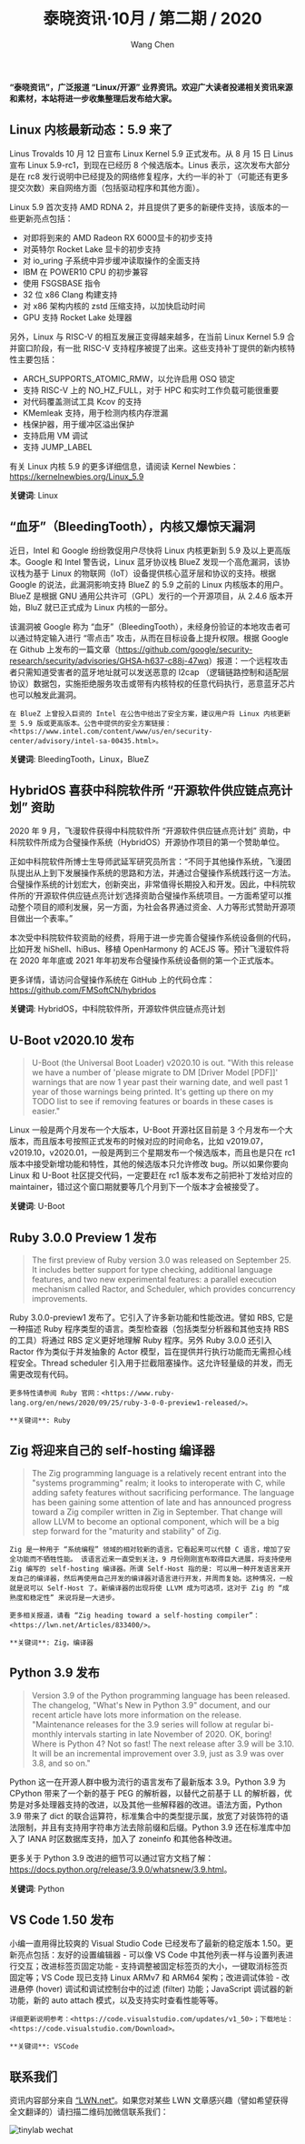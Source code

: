 ﻿---
title: 泰晓资讯·10月 / 第二期 / 2020
author: 'Wang Chen'
group: news
draft: false
top: false
album: 泰晓资讯
layout: weekly
license: "cc-by-nc-nd-4.0"
permalink: /tinylab-weekly-10-2nd-2020/
tags:
  - Linux
  - BleedingTooth
  - BlueZ
  - U-Boot
  - HybridOS
  - 中科院软件所
  - 开源软件供应链点亮计划
  - Ruby
  - Zig
  - Python
  - VSCode
categories:
  - 泰晓资讯
  - 技术动态
  - 行业动向
---

**“泰晓资讯”，广泛报道 “Linux/开源” 业界资讯。欢迎广大读者投递相关资讯来源和素材，本站将进一步收集整理后发布给大家。**

## **Linux 内核最新动态：5.9 来了**

Linus Trovalds 10 月 12 日宣布 Linux Kernel 5.9 正式发布。从 8 月 15 日 Linus 宣布 Linux 5.9-rc1，到现在已经历 8  个候选版本。Linus 表示，这次发布大部分是在 rc8 发行说明中已经提及的网络修复程序，大约一半的补丁（可能还有更多提交次数）来自网络方面（包括驱动程序和其他方面）。

Linux 5.9 首次支持 AMD RDNA 2，并且提供了更多的新硬件支持，该版本的一些更新亮点包括：

- 对即将到来的 AMD Radeon RX 6000显卡的初步支持
- 对英特尔 Rocket Lake 显卡的初步支持
- 对 io_uring 子系统中异步缓冲读取操作的全面支持
- IBM 在 POWER10 CPU 的初步兼容
- 使用 FSGSBASE 指令
- 32 位 x86 Clang 构建支持
- 对 x86 架构内核的 zstd 压缩支持，以加快启动时间
- GPU 支持 Rocket Lake 处理器

另外，Linux 与 RISC-V 的相互发展正变得越来越多，在当前 Linux Kernel 5.9 合并窗口阶段，有一批 RISC-V 支持程序被提了出来。这些支持补丁提供的新内核特性主要包括：

- ARCH_SUPPORTS_ATOMIC_RMW，以允许启用 OSQ 锁定
- 支持 RISC-V 上的 NO_HZ_FULL，对于 HPC 和实时工作负载可能很重要
- 对代码覆盖测试工具 Kcov 的支持
- KMemleak 支持，用于检测内核内存泄漏
- 栈保护器，用于缓冲区溢出保护
- 支持启用 VM 调试
- 支持 JUMP_LABEL

有关 Linux 内核 5.9 的更多详细信息，请阅读 Kernel Newbies：<https://kernelnewbies.org/Linux_5.9>

**关键词**: Linux

## **“血牙”（BleedingTooth），内核又爆惊天漏洞**

近日，Intel 和 Google 纷纷敦促用户尽快将 Linux 内核更新到 5.9 及以上更高版本。Google 和 Intel 警告说，Linux 蓝牙协议栈 BlueZ 发现一个高危漏洞，该协议栈为基于 Linux 的物联网（IoT）设备提供核心蓝牙层和协议的支持。根据 Google 的说法，此漏洞影响支持 BlueZ 的 5.9 之前的 Linux 内核版本的用户。BlueZ 是根据 GNU 通用公共许可（GPL）发行的一个开源项目，从 2.4.6 版本开始，BluZ 就已正式成为 Linux 内核的一部分。

该漏洞被 Google 称为 “血牙”（BleedingTooth），未经身份验证的本地攻击者可以通过特定输入进行 “零点击” 攻击，从而在目标设备上提升权限。根据 Google 在 Github 上发布的一篇文章（<https://github.com/google/security-research/security/advisories/GHSA-h637-c88j-47wq>）报道：一个远程攻击者只需知道受害者的蓝牙地址就可以发送恶意的 l2cap （逻辑链路控制和适配层协议）数据包，实施拒绝服务攻击或带有内核特权的任意代码执行，恶意蓝牙芯片也可以触发此漏洞。

	在 BlueZ 上曾投入巨资的 Intel 在公告中给出了安全方案，建议用户将 Linux 内核更新至 5.9 版或更高版本。公告中提供的安全方案链接：<https://www.intel.com/content/www/us/en/security-center/advisory/intel-sa-00435.html>。

**关键词**: BleedingTooth，Linux，BlueZ

## **HybridOS 喜获中科院软件所 “开源软件供应链点亮计划” 资助**

2020 年 9 月，飞漫软件获得中科院软件所 “开源软件供应链点亮计划” 资助，中科院软件所成为合璧操作系统（HybridOS）开源协作项目的第一个赞助单位。
	
正如中科院软件所博士生导师武延军研究员所言：“不同于其他操作系统，飞漫团队提出从上到下发展操作系统的思路和方法，并通过合璧操作系统践行这一方法。合璧操作系统的计划宏大，创新突出，非常值得长期投入和开发。因此，中科院软件所的‘开源软件供应链点亮计划’选择资助合璧操作系统项目。一方面希望可以推动整个项目的顺利发展，另一方面，为社会各界通过资金、人力等形式赞助开源项目做出一个表率。”

本次受中科院软件软资助的经费，将用于进一步完善合璧操作系统设备侧的代码，比如开发 hiShell、hiBus、移植 OpenHarmony 的 ACEJS 等。预计飞漫软件将在 2020 年年底或 2021 年年初发布合璧操作系统设备侧的第一个正式版本。

更多详情，请访问合璧操作系统在 GitHub 上的代码仓库：<https://github.com/FMSoftCN/hybridos>
	
**关键词**: HybridOS，中科院软件所，开源软件供应链点亮计划

## **U-Boot v2020.10 发布**

> U-Boot (the Universal Boot Loader) v2020.10 is out. "With this release we have a number of 'please migrate to DM [Driver Model [PDF]]' warnings that are now 1 year past their warning date, and well past 1 year of those warnings being printed. It's getting up there on my TODO list to see if removing features or boards in these cases is easier."

Linux 一般是两个月发布一个大版本，U-Boot 开源社区目前是 3 个月发布一个大版本，而且版本号按照正式发布的时候对应的时间命名，比如 v2019.07，v2019.10，v2020.01，一般是两到三个星期发布一个候选版本，而且也是只在 rc1 版本中接受新增功能和特性，其他的候选版本只允许修改 bug。所以如果你要向 Linux 和 U-Boot 社区提交代码，一定要赶在 rc1 版本发布之前把补丁发给对应的 maintainer，错过这个窗口期就要等几个月到下一个版本才会被接受了。

**关键词**: U-Boot

## **Ruby 3.0.0 Preview 1 发布**

> The first preview of Ruby version 3.0 was released on September 25. It includes better support for type checking, additional language features, and two new experimental features: a parallel execution mechanism called Ractor, and Scheduler, which provides concurrency improvements.

Ruby 3.0.0-preview1 发布了。它引入了许多新功能和性能改进。譬如 RBS, 它是一种描述 Ruby 程序类型的语言。类型检查器（包括类型分析器和其他支持 RBS 的工具）将通过 RBS 定义更好地理解 Ruby 程序。另外 Ruby 3.0.0 还引入 Ractor 作为类似于并发抽象的 Actor 模型，旨在提供并行执行功能而无需担心线程安全。Thread scheduler 引入用于拦截阻塞操作。这允许轻量级的并发，而无需更改现有代码。
	
	更多特性请参阅 Ruby 官网：<https://www.ruby-lang.org/en/news/2020/09/25/ruby-3-0-0-preview1-released/>。
	
	**关键词**: Ruby

## **Zig 将迎来自己的 self-hosting 编译器**

> The Zig programming language is a relatively recent entrant into the "systems programming" realm; it looks to interoperate with C, while adding safety features without sacrificing performance. The language has been gaining some attention of late and has announced progress toward a Zig compiler written in Zig in September. That change will allow LLVM to become an optional component, which will be a big step forward for the "maturity and stability" of Zig.
	
	Zig 是一种用于 “系统编程” 领域的相对较新的语言。它看起来可以代替 C 语言，增加了安全功能而不牺牲性能。 该语言近来一直受到关注，9 月份刚刚宣布取得巨大进展，将支持使用 Zig 编写的 self-hosting 编译器。所谓 Self-Host 指的是: 可以用一种开发语言来开发自己的编译器，然后再使用自己开发的编译器对语言进行开发，并周而复始。这种情况，一般就是说可以 Self-Host 了。新编译器的出现将使 LLVM 成为可选项，这对于 Zig 的 “成熟度和稳定性” 来说将是一大进步。
	
	更多相关报道，请看 “Zig heading toward a self-hosting compiler”：<https://lwn.net/Articles/833400/>。
	
	**关键词**: Zig，编译器

## **Python 3.9 发布**

> Version 3.9 of the Python programming language has been released. The changelog, "What's New in Python 3.9" document, and our recent article have lots more information on the release. "Maintenance releases for the 3.9 series will follow at regular bi-monthly intervals starting in late November of 2020. OK, boring! Where is Python 4? Not so fast! The next release after 3.9 will be 3.10. It will be an incremental improvement over 3.9, just as 3.9 was over 3.8, and so on."

Python 这一在开源人群中极为流行的语言发布了最新版本 3.9。Python 3.9 为 CPython 带来了一个新的基于 PEG 的解析器，以替代之前基于 LL 的解析器，优势是对多处理器支持的改进，以及其他一些解释器的改进。语法方面，Python  3.9 带来了 dict  的联合运算符，标准集合中的类型提示属，放宽了对装饰符的语法限制，并且有支持用字符串方法去除前缀和后缀。Python 3.9 还在标准库中加入了 IANA 时区数据库支持，加入了 zoneinfo 和其他各种改进。

更多关于 Python 3.9 改进的细节可以通过官方文档了解：<https://docs.python.org/release/3.9.0/whatsnew/3.9.html>。

**关键词**: Python

## **VS Code 1.50 发布**

小编一直用得比较爽的 Visual Studio Code 已经发布了最新的稳定版本 1.50。更新亮点包括：友好的设置编辑器 - 可以像 VS Code 中其他列表一样与设置列表进行交互；改进标签页固定功能 - 支持调整被固定标签页的大小，一键取消标签页固定等；VS Code 现已支持 Linux ARMv7 和 ARM64 架构；改进调试体验 - 改进悬停 (hover) 调试和调试控制台中的过滤 (filter) 功能；JavaScript 调试器的新功能，新的 auto attach 模式，以及支持实时查看性能等等。
	
	详细更新说明参考：<https://code.visualstudio.com/updates/v1_50>；下载地址：<https://code.visualstudio.com/Download>。
	
	**关键词**: VSCode

## 联系我们

资讯内容部分来自 [“LWN.net“](https://lwn.net/)。如果您对某些 LWN 文章感兴趣（譬如希望获得全文翻译的）请扫描二维码加微信联系我们：

![tinylab wechat](/images/wechat/tinylab.jpg)
